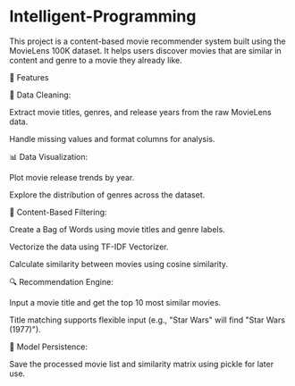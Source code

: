 # Intelligent-Programming
This project is a content-based movie recommender system built using the MovieLens 100K dataset. It helps users discover movies that are similar in content and genre to a movie they already like.

📌 Features

🧹 Data Cleaning:

Extract movie titles, genres, and release years from the raw MovieLens data.

Handle missing values and format columns for analysis.

📊 Data Visualization:

Plot movie release trends by year.

Explore the distribution of genres across the dataset.

🧠 Content-Based Filtering:

Create a Bag of Words using movie titles and genre labels.

Vectorize the data using TF-IDF Vectorizer.

Calculate similarity between movies using cosine similarity.

🔍 Recommendation Engine:

Input a movie title and get the top 10 most similar movies.

Title matching supports flexible input (e.g., "Star Wars" will find "Star Wars (1977)").

💾 Model Persistence:

Save the processed movie list and similarity matrix using pickle for later use.
